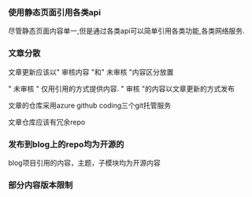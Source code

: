 ### 使用静态页面引用各类api

尽管静态页面内容单一,但是通过各类api可以简单引用各类功能,各类网络服务.

### 文章分散

文章更新应该以" 审核内容 "和" 未审核 "内容区分放置

" 未审核 " 仅用引用的方式提供内容. " 审核 "的内容以文章更新的方式发布

文章的仓库采用azure github coding三个git托管服务

文章仓库应该有冗余repo


### 发布到blog上的repo均为开源的

blog项目引用的内容，主题，子模块均为开源内容


### 部分内容版本限制